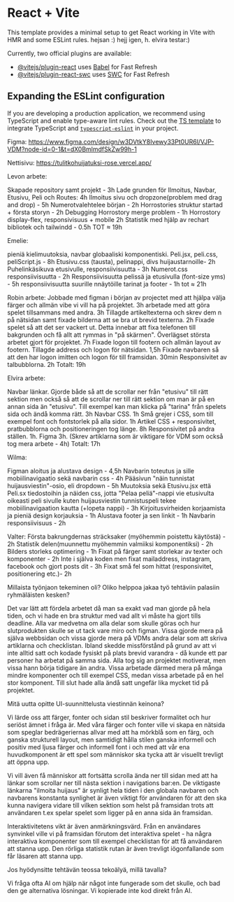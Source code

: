 # React + Vite

This template provides a minimal setup to get React working in Vite with HMR and some ESLint rules. hejsan :) hejj igen, h. elvira testar:)

Currently, two official plugins are available:

- [@vitejs/plugin-react](https://github.com/vitejs/vite-plugin-react/blob/main/packages/plugin-react/README.md) uses [Babel](https://babeljs.io/) for Fast Refresh
- [@vitejs/plugin-react-swc](https://github.com/vitejs/vite-plugin-react-swc) uses [SWC](https://swc.rs/) for Fast Refresh

## Expanding the ESLint configuration

If you are developing a production application, we recommend using TypeScript and enable type-aware lint rules. Check out the [TS template](https://github.com/vitejs/vite/tree/main/packages/create-vite/template-react-ts) to integrate TypeScript and [`typescript-eslint`](https://typescript-eslint.io) in your project.





Figma: https://www.figma.com/design/w3DVtkY8Ivewy33Pt0UR6l/VJP-VDM?node-id=0-1&t=dX0BmlmdfSkZw99h-1

Nettisivu: https://tulitkohuijatuksi-rose.vercel.app/



Levon arbete:

Skapade repository samt projekt - 3h
Lade grunden för Ilmoitus, Navbar, Etusivu, Peli och Routes: 4h
Ilmoitus sivu och dropzone(problem med drag and drop) - 5h
Numerotvalehtelee början - 2h
Horrostories struktur startad + första storyn - 2h
Debugging Horrostory merge problem - 1h
Horrostory display-flex, responsivisuus + mobile 2h
Statistik med hjälp av rechart bibliotek och tailwindd - 0.5h
TOT ≈ 19h


Emelie:

pieniä kielimuutoksia, navbar globaaliski komponentiski.
Peli.jsx, peli.css, peliScript.js - 8h
Etusivu.css (tausta), pelinappi, divs huijaustarnoille- 2h 
Puhelinkäsikuva etusivulle, responsiivisuutta - 3h
Numerot.css responsiivisuutta - 2h
Responsiivisuutta pelissä ja etusivulla (font-size yms) - 5h
responsiivisuutta suurille nnäytöille tarinat ja footer - 1h
tot ≈ 21h

Robin arbete:
Jobbade med figman i början av projectet med att hjälpa välja färger och allmän vibe vi vill ha på projektet. 3h
arbetade med att göra spelet tillsammans med andra. 3h
Tillagde artikeltexterna och skrev dem n på nätsidan samt fixade bilderna att se bra ut brevid texterna. 2h
Fixade spelet så att det ser vackert ut. Detta innebar att fixa telefonen till bakgrunden och få allt att rymmas in "på skärmen". Överlägset största arbetet gjort för projektet. 7h
Fixade logon till footern och allmän layout av footern. Tillagde address och logon för nätsidan. 1,5h
Fixade navbaren så att den har logon imitten och logon för till framsidan. 30min
Responsivitet av talbubblorna. 2h
Totalt: 19h

Elvira arbete:

Navbar länkar. Gjorde både så att de scrollar ner från "etusivu" till rätt sektion men också så att de scrollar ner till rätt sektion om man är på en annan sida än "etusivu". Till exempel kan man klicka på "tarina" från spelets sida och ändå komma rätt. 3h
Navbar CSS. 1h
Små grejer i CSS, som till exempel font och fontstorlek på alla sidor. 1h
Artikel CSS + responsivitet, pratbubblorna och positioneringen tog länge. 8h
Responsivitet på andra ställen. 1h.
Figma 3h.
(Skrev artiklarna som är viktigare för VDM som också tog mera arbete - 4h)
Totalt: 17h

Wilma:

Figman aloitus ja alustava design - 4,5h
Navbarin toteutus ja sille mobiilinavigaatio sekä navbarin css - 4h
Pääsivun "näin tunnistat huijausviestin"-osio, eli dropdown - 5h
Muutoksia sekä Etusivu.jsx että Peli.sx tiedostoihin ja näiden css, jotta "Pelaa peliä"-nappi vie etusivulta oikeasti peli sivulle kuten huijausviestin tunnistuspeli tekee mobiilinavigaation kautta (+lopeta nappi) - 3h
Kirjoitusvirheiden korjaamista ja pieniä design korjauksia - 1h
Alustava footer ja sen linkit - 1h
Navbarin responsiivisuus - 2h


Valter:
Första bakrungdernas sträcksaker (myöhemmin poistettu käytöstä) - 2h
Statistik delen(muunnettu myöhemmin valmiiksi komponentiksi) - 2h
Bilders storleks optimering - 1h
Fixat på färger samt storlekar av texter och komponenter - 2h
Inte i själva koden men fixat mailaddress, instagram, facebook och gjort posts dit - 3h
Fixat små fel som hittat (responsivitet, positionering etc.)- 2h



Millaista työnjaon tekeminen oli? Oliko helppoa jakaa työ tehtäviin palasiin ryhmäläisten kesken?

Det var lätt att fördela arbetet då man sa exakt vad man gjorde på hela tiden, och vi hade en bra struktur med vad allt vi måste ha gjort tills deadline. Alla var medvetna om alla delar som skulle göras och hur slutprodukten skulle se ut tack vare miro och figman.
Vissa gjorde mera på själva webbsidan och vissa gjorde mera på VDMs andra delar som att skriva artiklarna och checklistan. Ibland skedde missförstånd på grund av att vi inte alltid satt och kodade fysiskt på plats brevid varandra - då kunde ett par personer ha arbetat på samma sida. Alla tog sig an projektet motiverat, men vissa hann börja tidigare än andra. Vissa arbetade därmed mera på många mindre komponenter och till exempel CSS, medan vissa arbetade på en hel stor komponent. Till slut hade alla ändå satt ungefär lika mycket tid på projektet. 


Mitä uutta opitte UI-suunnittelusta viestinnän keinona?

Vi lärde oss att färger, fonter och sidan stil beskriver formalitet och hur seriöst ämnet i fråga är. Med våra färger och fonter ville vi skapa en nätsida som speglar bedrägeriernas allvar med att ha mörkblå som en färg, och ganska strukturell layout, men samtidigt hålla stilen ganska informell och positiv med ljusa färger och informell font i och med att vår ena huvudkomponent är ett spel som människor ska tycka att är visuellt trevligt att öppna upp. 

Vi vill även få människor att fortsätta scrolla ända ner till sidan med att ha länkar som scrollar ner till nästa sektion i navigations bar:en. De viktigaste länkarna "ilmoita huijaus" är synligt hela tiden i den globala navbaren och navbarens konstanta synlighet är även viktigt för användaren för att den ska kunna navigera vidare till vilken sektion som helst på framsidan trots att användaren t.ex spelar spelet som ligger på en anna sida än framsidan.

Interaktivitetens vikt är även anmärkningsvärd. Från en användares synvinkel ville vi på framsidan förutom det interaktiva spelet - ha några interaktiva komponenter som till exempel checklistan för att få användaren att stanna upp. Den rörliga statistik rutan är även trevligt iögonfallande som får läsaren att stanna upp. 


Jos hyödynsitte tehtävän teossa tekoälyä, millä tavalla?

Vi fråga ofta AI om hjälp när något inte fungerade som det skulle, och bad den ge alternativa lösningar. Vi kopierade inte kod direkt från AI. 
